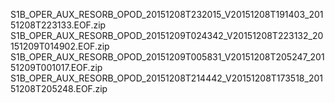 S1B_OPER_AUX_RESORB_OPOD_20151208T232015_V20151208T191403_20151208T223133.EOF.zip
S1B_OPER_AUX_RESORB_OPOD_20151209T024342_V20151208T223132_20151209T014902.EOF.zip
S1B_OPER_AUX_RESORB_OPOD_20151209T005831_V20151208T205247_20151209T001017.EOF.zip
S1B_OPER_AUX_RESORB_OPOD_20151208T214442_V20151208T173518_20151208T205248.EOF.zip